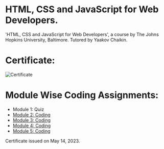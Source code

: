 # HTML, CSS and JavaScript for Web Developers.

'HTML, CSS and JavaScript for Web Developers', a course by The Johns Hopkins University, Baltimore. Tutored by Yaakov Chaikin.


# Certificate:

![Certificate](https://github.com/godofdocsync/html-css-js-john-hopkins/blob/main/certificate.png)


# Module Wise Coding Assignments:

* Module 1: Quiz
* [Module 2: Coding](https://github.com/godofdocsync/html-css-js-john-hopkins/blob/main/Module%202/index.html)
* [Module 3: Coding](https://github.com/godofdocsync/html-css-js-john-hopkins/blob/main/Module%203/index.html)
* [Module 4: Coding](https://github.com/godofdocsync/html-css-js-john-hopkins/blob/main/Module%204/index.html)
* [Module 5: Coding](https://github.com/godofdocsync/html-css-js-john-hopkins/blob/main/Module%205/index.html)


Certificate issued on May 14, 2023.
